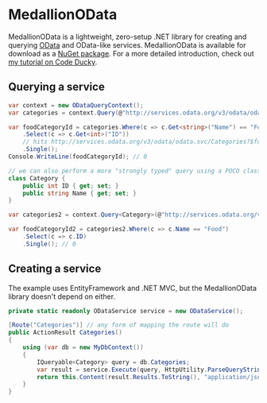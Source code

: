 # MedallionOData

MedallionOData is a lightweight, zero-setup .NET library for creating and querying [OData](http://msdn.microsoft.com/en-us/library/ff478141.aspx) and OData-like services. MedallionOData is available for download as a [NuGet package](https://www.nuget.org/packages/MedallionOData). For a more detailed introduction, check out [my tutorial on Code Ducky](http://www.codeducky.org/introducing-medallionodata/).

## Querying a service

```C#
var context = new ODataQueryContext();
var categories = context.Query(@"http://services.odata.org/v3/odata/odata.svc/Categories");

var foodCategoryId = categories.Where(c => c.Get<string>("Name") == "Food")
    .Select(c => c.Get<int>("ID"))
	// hits http://services.odata.org/v3/odata/odata.svc/Categories?$format=json&$filter=Name eq 'Food'&$select=ID
	.Single();
Console.WriteLine(foodCategoryId); // 0

// we can also perform a more "strongly typed" query using a POCO class
class Category {
	public int ID { get; set; }
	public string Name { get; set; }
}

var categories2 = context.Query<Category>(@"http://services.odata.org/v3/odata/odata.svc/Categories");

var foodCategoryId2 = categories2.Where(c => c.Name == "Food")
	.Select(c => c.ID)
	.Single(); // 0
```

## Creating a service

The example uses EntityFramework and .NET MVC, but the MedallionOData library doesn't depend on either.

```C#
private static readonly ODataService service = new ODataService();

[Route("Categories")] // any form of mapping the route will do
public ActionResult Categories()
{
	using (var db = new MyDbContext())
	{
		IQueryable<Category> query = db.Categories;
		var result = service.Execute(query, HttpUtility.ParseQueryString(this.Request.Url.Query));
		return this.Content(result.Results.ToString(), "application/json");
	}
}
```


